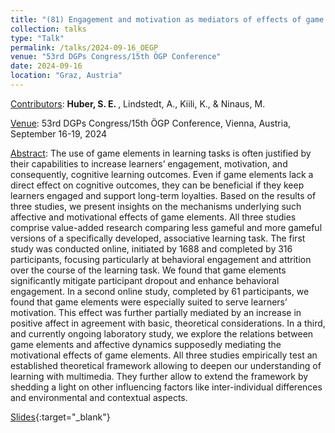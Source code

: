 ```yaml
---
title: "(81) Engagement and motivation as mediators of effects of game elements on cognitive learning outcomes"
collection: talks
type: "Talk"
permalink: /talks/2024-09-16_OEGP
venue: "53rd DGPs Congress/15th ÖGP Conference"
date: 2024-09-16
location: "Graz, Austria"
---
```


<u>Contributors</u>: <b>Huber, S. E. </b>, Lindstedt, A., Kiili, K., & Ninaus, M.

<u>Venue</u>: 53rd DGPs Congress/15th ÖGP Conference, Vienna, Austria, September 16-19, 2024

<u>Abstract</u>: The use of game elements in learning tasks is often justified by their capabilities to increase learners’ engagement, motivation, and consequently, cognitive learning outcomes. Even if game elements lack a direct effect on cognitive outcomes, they can be beneficial if they keep learners engaged and support long-term loyalties. Based on the results of three studies, we present insights on the mechanisms underlying such affective and motivational effects of game elements. All three studies comprise value-added research comparing less gameful and more gameful versions of a specifically developed, associative learning task. The first study was conducted online, initiated by 1688 and completed by 316 participants, focusing particularly at behavioral engagement and attrition over the course of the learning task. We found that game elements significantly mitigate participant dropout and enhance behavioral engagement. In a second online study, completed by 61 participants, we found that game elements were especially suited to serve learners’ motivation. This effect was further partially mediated by an increase in positive affect in agreement with basic, theoretical considerations. In a third, and currently ongoing laboratory study, we explore the relations between game elements and affective dynamics supposedly mediating the motivational effects of game elements. All three studies empirically test an established theoretical framework allowing to deepen our understanding of learning with multimedia. They further allow to extend the framework by shedding a light on other influencing factors like inter-individual differences and environmental and contextual aspects.

[Slides](http://stefaneha.github.io/files/2024-09-16_OEGP.pdf){:target="_blank"}
